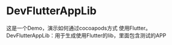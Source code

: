 # DevFlutterAppLib

这是一个Demo，演示如何通过cocoapods方式 使用Flutter。
DevFlutterAppLib：用于生成使用Flutter的lib，里面包含测试的APP
